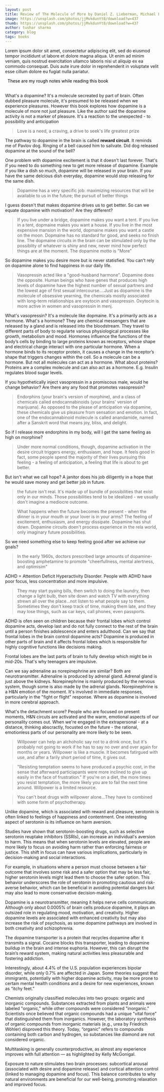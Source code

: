 ```yaml
---
layout: post
title: Review of The Molecule of More by Daniel Z. Lieberman, Michael E. Long
image: https://unsplash.com/photos/jjMvkdunYt8/download?w=437
thumb: https://unsplash.com/photos/jjMvkdunYt8/download?w=437
author: tushar sharma
category: blog
tags: books
---
```


Lorem ipsum dolor sit amet, consectetur adipiscing elit, sed do eiusmod tempor incididunt ut labore et dolore magna aliqua. Ut enim ad minim veniam, quis nostrud exercitation ullamco laboris nisi ut aliquip ex ea commodo consequat. Duis aute irure dolor in reprehenderit in voluptate velit esse cillum dolore eu fugiat nulla pariatur.<!-- truncate_here -->

<link rel="stylesheet" href="{{ root_url }}/css/books.css" />

<!-- disclaimer -->
<div style="margin: 0 auto" class="cl disclaimer">
<span style="color:black"> &nbsp;&nbsp;These are my rough notes while reading this book
</span> 
</div>
<br>

What's a dopamine? It's a molecule secreated by part of brain. Often dubbed pleasure molecule, it's presumed to be released when we experience pleasures. However this book explores how dopamine is a molecule of more not just pleasure. Like the author said the dopamine activity is not a marker of pleasure. It's a reaction to the unexpected - to possibility and anticipation

> Love is a need, a craving, a drive to seek's life greatest prize

The pathway to dopamine in the brain is called **reward circuit**. It reminds me of Pavlov dog. Ringing of a bell caused him to salivate. Did dog released dopamine at the sound of the bell?

One problem with dopamine excitement is that it doesn't last forever. That's if you need to do something new to get more release of dopamine. Example if you like a dish so much, dopamine will be released in your brain. If you have the same delcious dish everyday, dopamine would stop releasing for the same dish.

>  Dopamine has a very specific job: maximizing resources that will be available to us in the future; the pursuit of better things

I guess doesn't that makes dopamine drives us to get better. So can we equate dopamine with motivation? Are they different?

>  If you live under a bridge, dopamine makes you want a tent. If you live in a tent, dopmaine makes you want a house. If you live in the most expensive mansion in the world, dopmaine makes you want a castle on the moon. Dopmaine has no standard for good, and seeks no finish line. The dopmaine circuits in the brain can be stimulated only by the possiblity of whatever is shiny and new, never mind how perfect things are at the moment. The dopamine motto is "More"

So dopamine makes you desire more but is never statisfied. You can't rely on dopamine alone to find happiness in our daily life.

>  Vasopressin acted like a "good-husband harmone". Dopamine does the opposite. Human beings who have genes that produces high levels of dopamine have the highest number of sexual partners and the lowest age of first sexual intercourse....Just as dopamine is the molecule of obsessive yearning, the chemicals mostly associated with long-term relationships are oxytocin and vasopressin. Oxytocin is more active in women and vasopressin in menj. 

What's vasopressin? It's a molecule like dopmaine. It's a primarily acts as a hormone. What's a hormone? They are chemical messengers that are released by a gland and is released into the bloodstream. They travel to different parts of body to regularte various physiological processes like growth, metabolism and mood. Hormones influence the functions of the body’s cells by binding to large proteins known as receptors, whose shape and electrical charge interact with one particular hormone. When a hormone binds to its receptor protein, it causes a change in the receptor’s shape that triggers changes within the cell. So a molecule can be a hormone. But not all molecules can act as a hormone. What about proteins? Proteins are a complex molecule and can also act as a hormone. E.g. Insulin regulates blood sugar levels.  

If you hypothetically inject vasopressin in a promiscous male, would he change behavior? Are there any any food that promotes vasopressin? 

> Endorphins (your brain's version of morphine), and a class of chemicals called endocannabinoids (your brains' version of marijuana). As opposed to the please of anticipation via dopamine, these chemicals give us pleasure from sensation and emotion. In fact, one of the endocannabinoid molecule is called anandamide, named after a Sanskrit word that means joy, bliss, and delight.

So if I release more endorphins in my body, will I get the same feeling as high on morphine?

> Under more normal conditions, though, dopamine activation in the desire circuit triggers energy, enthusiasm, and hope. It feels good In fact, some people spend the majority of their lives pursuing this feeling - a feeling of anticipation, a feeling that life is about to get better.

But isn't what we call hope? A janitor does his job diligently in a hope that he would save money and get better job in future.

> the future isn't real. It's made up of bundle of possibilities that exist only in our minds. Those possibilities tend to be idealized - we usually don't imagine a mediocre outcome.

> What happens when the future becomes the present - when the dinner is in your mouth or your lover is in your arms? The feeling of excitement, enthusiasm, and energy dissipate. Dopamine has shut down. Dopamine circuits doen't process experience in the rela world, only imaginary future possibilities.

So we need something else to keep feeling good after we achieve our goals?

> In the early 1960s, doctors prescribed large amounts of dopamine-boosting amphetamine to promote "cheerfullness, mental alertness, and optimisim"

ADHD = Attention Deficit Hyperactivity Disorder. People with ADHD have poor focus, less concentration and more impulsive. 

> They may start pyaing bills, then switch to doing the laundry, then change a light bulb, then site down and watch TV with everything strewn all over the place...not listen to what people say to them. Sometimes they don't keep track of time, making them late, and they may lose things, such as car keys, call phones, even passports.


ADHD is ofen seen on children because their frontal lobes which control dopamine acts, develop last and do not fully connect to the rest of the brain until a person finishes adolescence and enters adulthood. Can we say that frontal lobes in the brain control dopamine acts? Dopamine is produced in other parts of brain and it affects frontal lobes which is responsible for highly cognitive functions like decisions making.

Frontal lobes are the last parts of brain to fully develop which might be in mid-20s. That's why teenagers are impulsive.

Can we say adrenaline as norepinephrine are similar? Both are neurotransmitter. Adrenaline is produced by adrenal gland. Adrenal gland is just above the kidneys. Norepinephrine is mainly produced by the nervous system, though some is also made by the adrenal glands. Norepinephrine is a H&N emotion of the moment. It's involved in immediate responses, particularly in the "fight or flight" response. Where as dopamine is involved in more cerebral approach.

What's the detachment score? People who are focused on present moments, H&N circuts are activated and the warm, emotional aspects of our personality comes out. When we're engaged in the extrapersonal - at a distance, thinking abscractly, focusted on the future - the rational, emotionless parts of our personality are more likely to be seen.

> Willpower can help an alchoholic say not to a drink once, but it's probably not going to work if he has to say no over and over again for months or years. Willpower is like a muscle. It becomes fatirgued with use, and after a farily short period of time, it gives out.

> "Resisting temptation seems to have produced a psychic cost, in the sense that afterward particiapants were more inclined to give up easily in the face of frustration." If you're on a diet, the more times you resist temptation, the more likely you are to fail the next time around. Willpower is a limited resource.

> You can't beat drugs with willpower alone...They have to combined with some form of psychotherapy.

Unlike dopamine, which is associated with reward and pleasure, serotonin is often linked to feelings of happiness and contentment. One interesting aspect of serotonin is its influence on harm aversion.

Studies have shown that serotonin-boosting drugs, such as selective serotonin reuptake inhibitors (SSRIs), can increase an individual's aversion to harm. This means that when serotonin levels are elevated, people are more likely to focus on avoiding harm rather than enforcing fairness or justice. This shift in focus can have various implications, particularly in decision-making and social interactions.

For example, in situations where a person must choose between a fair outcome that involves some risk and a safer option that may be less fair, higher serotonin levels might lead them to choose the safer option. This behavior underscores the role of serotonin in promoting cautious and risk-averse behavior, which can be beneficial in avoiding potential dangers but may also lead to more conservative decision-making.

Dopamine is a neurotransmitter, meaning it helps nerve cells communicate. Although only about 0.0005% of brain cells produce dopamine, it plays an outsized role in regulating mood, motivation, and creativity. Higher dopamine levels are associated with enhanced creativity but may also increase the risk of psychosis, as some dopamine pathways are involved in both creativity and schizophrenia.

The dopamine transporter is a protein that recycles dopamine after it transmits a signal. Cocaine blocks this transporter, leading to dopamine buildup in the brain and intense euphoria. However, this can disrupt the brain’s reward system, making natural activities less pleasurable and fostering addiction.

Interestingly, about 4.4% of the U.S. population experiences bipolar disorder, while only 0.7% are affected in Japan. Some theories suggest that immigrants, potentially with higher dopamine activity, may be more prone to certain mental health conditions and a desire for new experiences, known as “itchy feet.”

Chemists originally classified molecules into two groups: organic and inorganic compounds. Substances extracted from plants and animals were labeled "organic," while other compounds were considered "inorganic." Scientists once believed that organic compounds had a unique "vital force" that distinguished them from inorganics. However, the laboratory synthesis of organic compounds from inorganic materials (e.g., urea by Friedrich Wöhler) disproved this theory. Today, “organic” refers to compounds containing both carbon and hydrogen, so substances like diamond are not considered organic.

Multitasking is generally counterproductive, as almost any experience improves with full attention — as highlighted by Kelly McGonigal.

Exposure to nature stimulates two brain processes: subcortical arousal (associated with desire and dopamine release) and cortical attention control (linked to managing dopamine and focus). This balance contributes to why natural environments are beneficial for our well-being, promoting relaxation and improved focus.